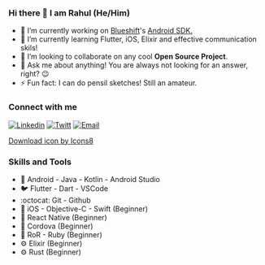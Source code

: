 ### Hi there 👋 I am Rahul (He/Him)

- 🔭 I’m currently working on [Blueshift](https://blueshift.com/)'s [Android SDK.](https://github.com/blueshift-labs/Blueshift-Android-SDK)
- 🌱 I’m currently learning Flutter, iOS, Elixir and effective communication skils!
- 👯 I’m looking to collaborate on any cool **Open Source Project**.
- 💬 Ask me about anything! You are always not looking for an answer, right? 😉
- ⚡ Fun fact: I can do pensil sketches! Still an amateur.

### Connect with me

[![Linkedin](https://img.icons8.com/color/32/000000/linkedin.png)](https://www.linkedin.com/in/rahulrvp/) [![Twitt](https://img.icons8.com/color/32/000000/twitter--v1.png)](https://twitter.com/rahulrvp89) [![Email](https://img.icons8.com/color/32/000000/gmail--v1.png)](mailto:rahul.pmna@gmail.com)

<a href="https://icons8.com/icon/14100/download">Download icon by Icons8</a>

### Skills and Tools

- 🤖 Android - Java - Kotlin - Android Studio
- 🐦 Flutter - Dart - VSCode
- :octocat: Git - Github
- 📱 iOS - Objective-C - Swift (Beginner)
- 📱 React Native (Beginner)
- 📱 Cordova (Beginner)
- 🍒 RoR - Ruby (Beginner)
- ⚙️ Elixir (Beginner)
- ⚙️ Rust (Beginner)
